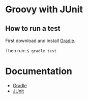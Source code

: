 # Groovy with JUnit

## How to run a test
First download and install [Gradle](http://www.gradle.org/downloads).

Then run: 
`$ gradle test`

# Documentation
* [Gradle](http://www.gradle.org/documentation)
* [JUnit](http://junit.sourceforge.net/)
